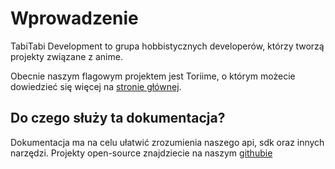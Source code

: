 # Wprowadzenie
TabiTabi Development to grupa hobbistycznych developerów, którzy tworzą projekty związane z anime.

Obecnie naszym flagowym projektem jest Toriime, o którym możecie dowiedzieć się więcej na [stronie głównej](https://tabitabi.dev).

## Do czego służy ta dokumentacja?
Dokumentacja ma na celu ułatwić zrozumienia naszego api, sdk oraz innych narzędzi.
Projekty open-source znajdziecie na naszym [githubie](https://github.com/toriime.pl)

